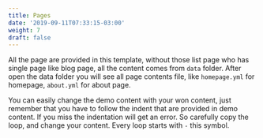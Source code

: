 ```yaml
---
title: Pages
date: '2019-09-11T07:33:15-03:00'
weight: 7
draft: false
---
```

All the page are provided in this template, without those list page who has single page like blog page, all the content comes from `data` folder. After open the data folder you will see all page contents file, like `homepage.yml` for homepage, `about.yml` for about page.

You can easily change the demo content with your won content, just remember that you have to follow the indent that are provided in demo content. If you miss the indentation will get an error. So carefully copy the loop, and change your content. Every loop starts with `-` this symbol.